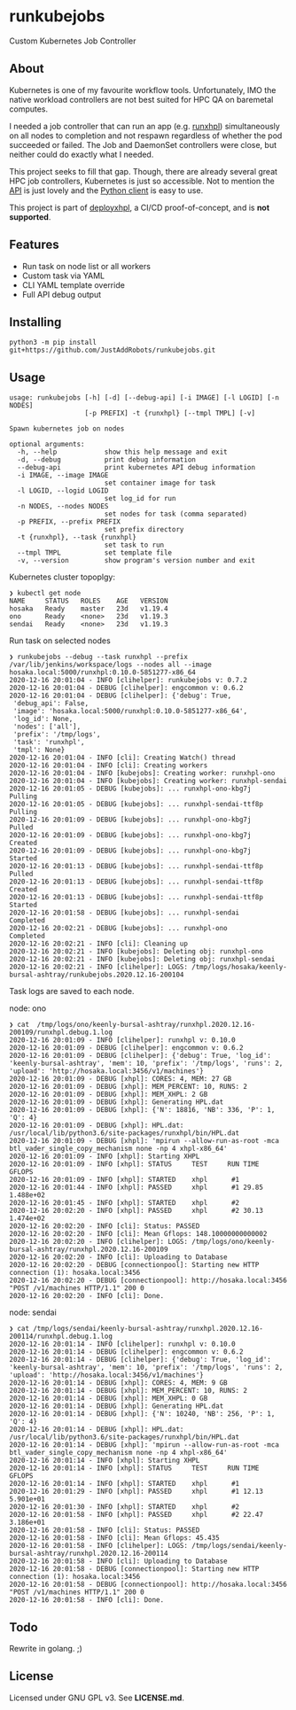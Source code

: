 # runkubejobs
Custom Kubernetes Job Controller

## About

Kubernetes is one of my favourite workflow tools. Unfortunately, IMO the
native workload controllers are not best suited for HPC QA on baremetal computes. 

I needed a job controller that can run an app (e.g. 
[runxhpl](https://github.com/JustAddRobots/runxhpl)) simultaneously on all nodes to 
completion and not respawn regardless of whether the pod succeeded or failed. The Job 
and DaemonSet controllers were close, but neither could do exactly what I needed.

This project seeks to fill that gap. Though, there are already several great HPC job
controllers, Kubernetes is just so accessible. Not to mention the 
[API](https://kubernetes.io/docs/concepts/overview/kubernetes-api/) is just lovely 
and the [Python client](https://github.com/kubernetes-client/python) is easy to use.

This project is part of [deployxhpl](https://github.com/JustAddRobots/deployxhpl), 
a CI/CD proof-of-concept, and is **not supported**.

## Features

* Run task on node list or all workers
* Custom task via YAML
* CLI YAML template override
* Full API debug output

## Installing

```
python3 -m pip install git+https://github.com/JustAddRobots/runkubejobs.git
```

## Usage

```
usage: runkubejobs [-h] [-d] [--debug-api] [-i IMAGE] [-l LOGID] [-n NODES]
                   [-p PREFIX] -t {runxhpl} [--tmpl TMPL] [-v]

Spawn kubernetes job on nodes

optional arguments:
  -h, --help            show this help message and exit
  -d, --debug           print debug information
  --debug-api           print kubernetes API debug information
  -i IMAGE, --image IMAGE
                        set container image for task
  -l LOGID, --logid LOGID
                        set log_id for run
  -n NODES, --nodes NODES
                        set nodes for task (comma separated)
  -p PREFIX, --prefix PREFIX
                        set prefix directory
  -t {runxhpl}, --task {runxhpl}
                        set task to run
  --tmpl TMPL           set template file
  -v, --version         show program's version number and exit
```

Kubernetes cluster topoplgy:
```
❯ kubectl get node
NAME     STATUS   ROLES    AGE   VERSION
hosaka   Ready    master   23d   v1.19.4
ono      Ready    <none>   23d   v1.19.3
sendai   Ready    <none>   23d   v1.19.3
```

Run task on selected nodes
```
❯ runkubejobs --debug --task runxhpl --prefix /var/lib/jenkins/workspace/logs --nodes all --image hosaka.local:5000/runxhpl:0.10.0-5851277-x86_64
2020-12-16 20:01:04 - INFO [clihelper]: runkubejobs v: 0.7.2
2020-12-16 20:01:04 - DEBUG [clihelper]: engcommon v: 0.6.2
2020-12-16 20:01:04 - DEBUG [clihelper]: {'debug': True,
 'debug_api': False,
 'image': 'hosaka.local:5000/runxhpl:0.10.0-5851277-x86_64',
 'log_id': None,
 'nodes': ['all'],
 'prefix': '/tmp/logs',
 'task': 'runxhpl',
 'tmpl': None}
2020-12-16 20:01:04 - INFO [cli]: Creating Watch() thread
2020-12-16 20:01:04 - INFO [cli]: Creating workers
2020-12-16 20:01:04 - INFO [kubejobs]: Creating worker: runxhpl-ono
2020-12-16 20:01:04 - INFO [kubejobs]: Creating worker: runxhpl-sendai
2020-12-16 20:01:05 - DEBUG [kubejobs]: ... runxhpl-ono-kbg7j        Pulling
2020-12-16 20:01:05 - DEBUG [kubejobs]: ... runxhpl-sendai-ttf8p     Pulling
2020-12-16 20:01:09 - DEBUG [kubejobs]: ... runxhpl-ono-kbg7j        Pulled
2020-12-16 20:01:09 - DEBUG [kubejobs]: ... runxhpl-ono-kbg7j        Created
2020-12-16 20:01:09 - DEBUG [kubejobs]: ... runxhpl-ono-kbg7j        Started
2020-12-16 20:01:13 - DEBUG [kubejobs]: ... runxhpl-sendai-ttf8p     Pulled
2020-12-16 20:01:13 - DEBUG [kubejobs]: ... runxhpl-sendai-ttf8p     Created
2020-12-16 20:01:13 - DEBUG [kubejobs]: ... runxhpl-sendai-ttf8p     Started
2020-12-16 20:01:58 - DEBUG [kubejobs]: ... runxhpl-sendai           Completed
2020-12-16 20:02:21 - DEBUG [kubejobs]: ... runxhpl-ono              Completed
2020-12-16 20:02:21 - INFO [cli]: Cleaning up
2020-12-16 20:02:21 - INFO [kubejobs]: Deleting obj: runxhpl-ono
2020-12-16 20:02:21 - INFO [kubejobs]: Deleting obj: runxhpl-sendai
2020-12-16 20:02:21 - INFO [clihelper]: LOGS: /tmp/logs/hosaka/keenly-bursal-ashtray/runkubejobs.2020.12.16-200104

```

Task logs are saved to each node.

node: ono
```
❯ cat  /tmp/logs/ono/keenly-bursal-ashtray/runxhpl.2020.12.16-200109/runxhpl.debug.1.log
2020-12-16 20:01:09 - INFO [clihelper]: runxhpl v: 0.10.0
2020-12-16 20:01:09 - DEBUG [clihelper]: engcommon v: 0.6.2
2020-12-16 20:01:09 - DEBUG [clihelper]: {'debug': True, 'log_id': 'keenly-bursal-ashtray', 'mem': 10, 'prefix': '/tmp/logs', 'runs': 2, 'upload': 'http://hosaka.local:3456/v1/machines'}
2020-12-16 20:01:09 - DEBUG [xhpl]: CORES: 4, MEM: 27 GB
2020-12-16 20:01:09 - DEBUG [xhpl]: MEM_PERCENT: 10, RUNS: 2
2020-12-16 20:01:09 - DEBUG [xhpl]: MEM_XHPL: 2 GB
2020-12-16 20:01:09 - DEBUG [xhpl]: Generating HPL.dat
2020-12-16 20:01:09 - DEBUG [xhpl]: {'N': 18816, 'NB': 336, 'P': 1, 'Q': 4}
2020-12-16 20:01:09 - DEBUG [xhpl]: HPL.dat: /usr/local/lib/python3.6/site-packages/runxhpl/bin/HPL.dat
2020-12-16 20:01:09 - DEBUG [xhpl]: 'mpirun --allow-run-as-root -mca btl_vader_single_copy_mechanism none -np 4 xhpl-x86_64'
2020-12-16 20:01:09 - INFO [xhpl]: Starting XHPL
2020-12-16 20:01:09 - INFO [xhpl]: STATUS     TEST     RUN TIME      GFLOPS
2020-12-16 20:01:09 - INFO [xhpl]: STARTED    xhpl      #1
2020-12-16 20:01:44 - INFO [xhpl]: PASSED     xhpl      #1 29.85     1.488e+02
2020-12-16 20:01:45 - INFO [xhpl]: STARTED    xhpl      #2
2020-12-16 20:02:20 - INFO [xhpl]: PASSED     xhpl      #2 30.13     1.474e+02
2020-12-16 20:02:20 - INFO [cli]: Status: PASSED
2020-12-16 20:02:20 - INFO [cli]: Mean Gflops: 148.10000000000002
2020-12-16 20:02:20 - INFO [clihelper]: LOGS: /tmp/logs/ono/keenly-bursal-ashtray/runxhpl.2020.12.16-200109
2020-12-16 20:02:20 - INFO [cli]: Uploading to Database
2020-12-16 20:02:20 - DEBUG [connectionpool]: Starting new HTTP connection (1): hosaka.local:3456
2020-12-16 20:02:20 - DEBUG [connectionpool]: http://hosaka.local:3456 "POST /v1/machines HTTP/1.1" 200 0
2020-12-16 20:02:20 - INFO [cli]: Done.
```

node: sendai
```
❯ cat /tmp/logs/sendai/keenly-bursal-ashtray/runxhpl.2020.12.16-200114/runxhpl.debug.1.log
2020-12-16 20:01:14 - INFO [clihelper]: runxhpl v: 0.10.0
2020-12-16 20:01:14 - DEBUG [clihelper]: engcommon v: 0.6.2
2020-12-16 20:01:14 - DEBUG [clihelper]: {'debug': True, 'log_id': 'keenly-bursal-ashtray', 'mem': 10, 'prefix': '/tmp/logs', 'runs': 2, 'upload': 'http://hosaka.local:3456/v1/machines'}
2020-12-16 20:01:14 - DEBUG [xhpl]: CORES: 4, MEM: 9 GB
2020-12-16 20:01:14 - DEBUG [xhpl]: MEM_PERCENT: 10, RUNS: 2
2020-12-16 20:01:14 - DEBUG [xhpl]: MEM_XHPL: 0 GB
2020-12-16 20:01:14 - DEBUG [xhpl]: Generating HPL.dat
2020-12-16 20:01:14 - DEBUG [xhpl]: {'N': 10240, 'NB': 256, 'P': 1, 'Q': 4}
2020-12-16 20:01:14 - DEBUG [xhpl]: HPL.dat: /usr/local/lib/python3.6/site-packages/runxhpl/bin/HPL.dat
2020-12-16 20:01:14 - DEBUG [xhpl]: 'mpirun --allow-run-as-root -mca btl_vader_single_copy_mechanism none -np 4 xhpl-x86_64'
2020-12-16 20:01:14 - INFO [xhpl]: Starting XHPL
2020-12-16 20:01:14 - INFO [xhpl]: STATUS     TEST     RUN TIME      GFLOPS
2020-12-16 20:01:14 - INFO [xhpl]: STARTED    xhpl      #1
2020-12-16 20:01:29 - INFO [xhpl]: PASSED     xhpl      #1 12.13     5.901e+01
2020-12-16 20:01:30 - INFO [xhpl]: STARTED    xhpl      #2
2020-12-16 20:01:58 - INFO [xhpl]: PASSED     xhpl      #2 22.47     3.186e+01
2020-12-16 20:01:58 - INFO [cli]: Status: PASSED
2020-12-16 20:01:58 - INFO [cli]: Mean Gflops: 45.435
2020-12-16 20:01:58 - INFO [clihelper]: LOGS: /tmp/logs/sendai/keenly-bursal-ashtray/runxhpl.2020.12.16-200114
2020-12-16 20:01:58 - INFO [cli]: Uploading to Database
2020-12-16 20:01:58 - DEBUG [connectionpool]: Starting new HTTP connection (1): hosaka.local:3456
2020-12-16 20:01:58 - DEBUG [connectionpool]: http://hosaka.local:3456 "POST /v1/machines HTTP/1.1" 200 0
2020-12-16 20:01:58 - INFO [cli]: Done.
```

## Todo

Rewrite in golang. ;)

## License

Licensed under GNU GPL v3. See **LICENSE.md**.
